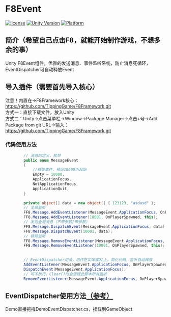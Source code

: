 # F8Event

[![license](http://img.shields.io/badge/license-MIT-green.svg)](https://opensource.org/licenses/MIT) 
[![Unity Version](https://img.shields.io/badge/unity-2021.3.15f1-blue)](https://unity.com) 
[![Platform](https://img.shields.io/badge/platform-Win%20%7C%20Android%20%7C%20iOS%20%7C%20Mac%20%7C%20Linux-orange)]() 

## 简介（希望自己点击F8，就能开始制作游戏，不想多余的事）
Unity F8Event组件，优雅的发送消息、事件监听系统，防止消息死循环，EventDispatcher可自动释放Event

## 导入插件（需要首先导入核心）
注意！内置在->F8Framework核心：https://github.com/TippingGame/F8Framework.git  
方式一：直接下载文件，放入Unity  
方式二：Unity->点击菜单栏->Window->Package Manager->点击+号->Add Package from git URL->输入：https://github.com/TippingGame/F8Framework.git  

### 代码使用方法
```C#
        // 消息的定义，枚举
        public enum MessageEvent
        {
            //框架事件，预留10000为起始
            Empty = 10000,
            ApplicationFocus,
            NotApplicationFocus,
            ApplicationQuit,
        }
        
        private object[] data = new object[] { 123123, "asdasd" };
        // 全局监听
        FF8.Message.AddEventListener(MessageEvent.ApplicationFocus, OnPlayerSpawned, this);
        FF8.Message.AddEventListener(10001, OnPlayerSpawned, this);
        // 发送全局消息（不带参数/带参数）
        FF8.Message.DispatchEvent(MessageEvent.ApplicationFocus, data);
        FF8.Message.DispatchEvent(10001, data);
        // 移除监听
        FF8.Message.RemoveEventListener(MessageEvent.ApplicationFocus, OnPlayerSpawned, this);
        FF8.Message.RemoveEventListener(10001, OnPlayerSpawned, this);
        
        
        // EventDispatcher用法，用作在实体或UI上，简化代码，监听自动释放
        AddEventListener(MessageEvent.ApplicationFocus, OnPlayerSpawned);
        DispatchEvent(MessageEvent.ApplicationFocus);
        // 可不执行，Clear()时会清理此脚本所有监听
        RemoveEventListener(MessageEvent.ApplicationFocus, OnPlayerSpawned);
```

## EventDispatcher使用方法[（参考）](https://github.com/TippingGame/F8Framework/blob/main/Runtime/UI/Base/BaseView.cs)
Demo直接拖拽DemoEventDispatcher.cs，挂载到GameObject  
